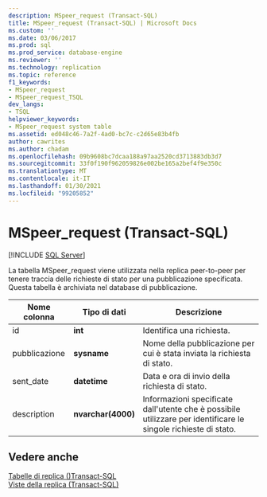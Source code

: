 ```yaml
---
description: MSpeer_request (Transact-SQL)
title: MSpeer_request (Transact-SQL) | Microsoft Docs
ms.custom: ''
ms.date: 03/06/2017
ms.prod: sql
ms.prod_service: database-engine
ms.reviewer: ''
ms.technology: replication
ms.topic: reference
f1_keywords:
- MSpeer_request
- MSpeer_request_TSQL
dev_langs:
- TSQL
helpviewer_keywords:
- MSpeer_request system table
ms.assetid: ed048c46-7a2f-4ad0-bc7c-c2d65e83b4fb
author: cawrites
ms.author: chadam
ms.openlocfilehash: 09b9608bc7dcaa188a97aa2520cd3713883db3d7
ms.sourcegitcommit: 33f0f190f962059826e002be165a2bef4f9e350c
ms.translationtype: MT
ms.contentlocale: it-IT
ms.lasthandoff: 01/30/2021
ms.locfileid: "99205852"
---
```

# <a name="mspeer_request-transact-sql"></a>MSpeer_request (Transact-SQL)
[!INCLUDE [SQL Server](../../includes/applies-to-version/sqlserver.md)]

  La tabella MSpeer_request viene utilizzata nella replica peer-to-peer per tenere traccia delle richieste di stato per una pubblicazione specificata. Questa tabella è archiviata nel database di pubblicazione.  
  
|Nome colonna|Tipo di dati|Descrizione|  
|-----------------|---------------|-----------------|  
|id|**int**|Identifica una richiesta.|  
|pubblicazione|**sysname**|Nome della pubblicazione per cui è stata inviata la richiesta di stato.|  
|sent_date|**datetime**|Data e ora di invio della richiesta di stato.|  
|description|**nvarchar(4000)**|Informazioni specificate dall'utente che è possibile utilizzare per identificare le singole richieste di stato.|  
  
## <a name="see-also"></a>Vedere anche  
 [Tabelle di replica &#40;&#41;Transact-SQL ](../../relational-databases/system-tables/replication-tables-transact-sql.md)   
 [Viste della replica &#40;Transact-SQL&#41;](../../relational-databases/system-views/replication-views-transact-sql.md)  
  
  
